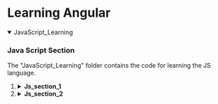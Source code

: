 <h1> Learning Angular </h1>

<details open="open">
  <summary>JavaScript_Learning</summary>
  
  ### Java Script Section
  The "JavaScript_Learning" folder contains the code for learning the JS language. 
   <ol>
    <li>
          <details>
            <summary><strong> Js_section_1</strong></summary> 
                      <ol>
                        <li>  node.Js</li>
                         <li> Variables </li>
                         <li> If statments </li>
                         <li> Functions </li>
                         <li> Array </li>
                         <li> key value </li>
                      </ol>
          </details>
      </li>
      <li>
          <details>
            <summary><strong> Js_section_2</strong></summary> 
                      <ol>
                        <li>   Timer Project with JS and jQuery</li>
                      </ol>
          </details>
      </li>
   </ol>
</details>




